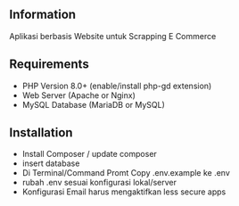 ## Information
Aplikasi berbasis Website untuk Scrapping E Commerce

## Requirements
- PHP Version 8.0+ (enable/install php-gd extension)
- Web Server (Apache or Nginx)
- MySQL Database (MariaDB or MySQL)

## Installation
- Install Composer / update composer
- insert database
- Di Terminal/Command Promt Copy .env.example ke .env
- rubah .env sesuai konfigurasi lokal/server
- Konfigurasi Email harus mengaktifkan less secure apps
